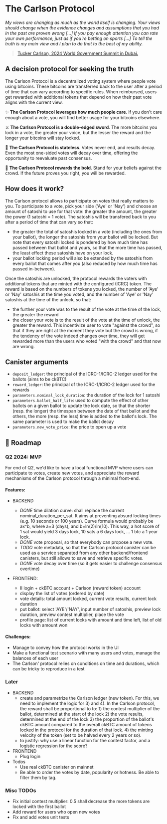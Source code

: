 # The Carlson Protocol

*My views are changing as much as the world itself is changing. Your views should change when the evidence changes and assumptions that you had in the past are proven wrong [...] If you pay enough attention you can rate your own performance, just as if you're betting on sports [...] To tell the truth is my main view and I plan to do that to the best of my ability.*
> [Tucker Carlson, 2024 World Government Summit in Dubai.](https://youtu.be/mMXikZM_O80?si=bSkrQ0C2GeTJe7TV&t=118)

## A decision protocol for seeking the truth

The Carlson Protocol is a decentralized voting system where people vote using bitcoins. These bitcoins are transferred back to the user after a period of time that can vary according to specific rules. When reimbursed, users get rewarded with additional tokens that depend on how their past vote aligns with the current view.

✨ **The Carlson Protocol leverages how much people care**. If you don't care enough about a vote, you will find better usage for your bitcoins elsewhere.

⚔️ **The Carlson Protocol is a double-edged sword**. The more bitcoins you lock in a vote, the greater your voice, but the lesser the reward and the longer your bitcoins will stay locked.

🗽 **The Carlson Protocol is stateless**. Votes never end, and results decay. Even the most one-sided votes will decay over time, offering the opportunity to reevaluate past consensus.

💪 **The Carlson Protocol rewards the bold**. Stand for your beliefs against the crowd. If the future proves you right, you will be rewarded.

## How does it work?

The Carlson protocol allows to participate on votes that really matters to you. To participate to a vote, pick your side ('Aye' or 'Nay') and choose an amount of satoshi to use for that vote: the greater the amount, the greater the power (1 satoshi = 1 vote). The satoshis will be transfered back to you after a period of time that can vary so that:
 - the greater the total of satoshis locked in a vote (including the ones from your ballot), the longer the satoshis from your ballot will be locked. But note that every satoshi locked is pondered by how much time has passed between that ballot and yours, so that the more time has passed, the least effect these satoshis have on your lock.
 - your ballot locking period will also be extended by the satoshis from every ballot that comes after you (also reduced by how much time has passed in-between).

 Once the satoshis are unlocked, the protocol rewards the voters with additional tokens that are minted with the configured (ICRC) token. The reward is based on the numbers of tokens you locked, the number of 'Aye' or 'Nay' satoshis at the time you voted, and the number of 'Aye' or 'Nay' satoshis at the time of the unlock, so that:
 - the further your vote was to the result of the vote at the time of the lock, the greater the reward
 - the closer your vote is to the result of the vote at the time of unlock, the greater the reward.
This incentivize user to vote "against the crowd", so that if they are right at the moment they vote but the crowd is wrong, if the tendency of the vote indeed changes over time, they will get rewarded more than the users who voted "with the crowd" and that now are wrong.

## Canister arguments

- `deposit_ledger`: the principal of the ICRC-1/ICRC-2 ledger used for the ballots (aims to be ckBTC)
- `reward_ledger`: the principal of the ICRC-1/ICRC-2 ledger used for the rewards
- `parameters.nominal_lock_duration`: the duration of the lock for 1 satoshi
- `parameters.ballot_half_life`: used to compute the effect of other ballots on a given ballot to update the lock date, so that the shorter (resp. the longer) the timespan between the date of that ballot and the others, the more (resp. the less) time is added to the ballot's lock. The same parameter is used to make the ballot decay
- `parameters.new_vote_price`: the price to open up a vote

## 🚧 Roadmap

### Q2 2024: MVP

For end of Q2, we'd like to have a local functional MVP where users can participate to votes, create new votes, and appreciate the reward mechanisms of the Carlson protocol through a minimal front-end.

#### Features:

- BACKEND
  - *DONE* time dilation curve: shall replace the current nominal_duration_per_sat. It aims at preventing absurd locking times (e.g. 10 seconds or 100 years). Curve formula would probably be ax^b, where a=3 (days), and b=ln(2)/ln(10). This way, a hot score of 1 sat would yield 3 days lock, 10 sats a 6 days lock, ... 1 btc a 1 year lock.
  - *DONE* vote proposal, so that everybody can propose a new vote.
  - *TODO* vote metadata, so that the Carlson protocol canister can be used as a service separated from any other backend/frontend canisters, but still allows to save and retrieve specific votes.
  - *DONE* vote decay over time (so it gets easier to challenge consensus overtime)

- FRONTEND:
  - II login + ckBTC account + Carlson (reward token) account
  - display the list of votes (ordered by date)
  - vote details: total amount locked, current vote results, current lock duration
  - put ballot: select 'AYE'/'NAY', input number of satoshis, preview lock duration, preview contest multiplier, place the vote
  - profile page: list of current locks with amount and time left, list of old locks with amount won

#### Challenges:
  
  - Manage to convey how the protocol works in the UI
  - Make a functional test scenario with many users and votes, manage the balances of each user
  - The Carlson' protocol relies on conditions on time and durations, which can be tricky to reproduce in a test

### Later

- BACKEND
  - create and parametrize the Carlson ledger (new token). For this, we need to implement the logic for 3) and 4). In the Carlson protocol, the reward shall be proportional to to:
        1) the contest multiplier of the ballot, determined at the start of the lock
        2) the vote results, determined at the end of the lock
        3) the proportion of the ballot's ckBTC amount compared to the overall ckBTC amount of tokens locked in the protocol for the duration of that lock.
        4) the minting velocity of the token (set to be halved every 2 years or so).
  - to justify: why use a linear function for the contest factor, and a logistic regression for the score?
- FRONTEND
  - Plug login
- Todos
  - Use real ckBTC canister on mainnet
  - Be able to order the votes by date, popularity or hotness. Be able to filter them by tag.

### Misc TODOs

- Fix initial contest multiplier: 0.5 shall decrease the more tokens are locked with the first ballot
- Add reward for users who open new votes
- Fix and add votes unit tests
